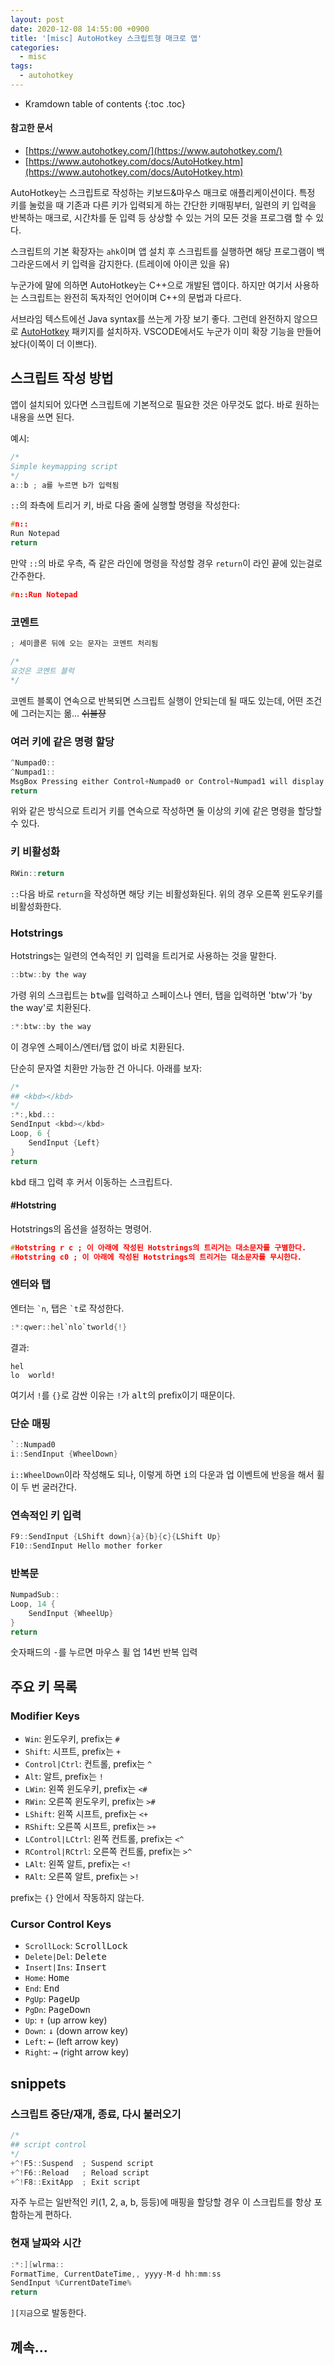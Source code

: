 ```yaml
---
layout: post
date: 2020-12-08 14:55:00 +0900
title: '[misc] AutoHotkey 스크립트형 매크로 앱'
categories:
  - misc
tags:
  - autohotkey
---
```


* Kramdown table of contents
{:toc .toc}

#### 참고한 문서

- [https://www.autohotkey.com/](https://www.autohotkey.com/)
- [https://www.autohotkey.com/docs/AutoHotkey.htm](https://www.autohotkey.com/docs/AutoHotkey.htm)

AutoHotkey는 스크립트로 작성하는 키보드&마우스 매크로 애플리케이션이다. 특정 키를 눌렀을 때 기존과 다른 키가 입력되게 하는 간단한 키매핑부터, 일련의 키 입력을 반복하는 매크로, 시간차를 둔 입력 등 상상할 수 있는 거의 모든 것을 프로그램 할 수 있다.

스크립트의 기본 확장자는 `ahk`이며 앱 설치 후 스크립트를 실행하면 해당 프로그램이 백그라운드에서 키 입력을 감지한다. (트레이에 아이콘 있을 유)

누군가에 말에 의하면 AutoHotkey는 C++으로 개발된 앱이다. 하지만 여기서 사용하는 스크립트는 완전히 독자적인 언어이며 C++의 문법과 다르다.

서브라임 텍스트에선 Java syntax를 쓰는게 가장 보기 좋다. 그런데 완전하지 않으므로 [AutoHotkey](https://packagecontrol.io/packages/AutoHotkey) 패키지를 설치하자. VSCODE에서도 누군가 이미 확장 기능을 만들어놨다(이쪽이 더 이쁘다).

## 스크립트 작성 방법

앱이 설치되어 있다면 스크립트에 기본적으로 필요한 것은 아무것도 없다. 바로 원하는 내용을 쓰면 된다.

예시:

```c
/*
Simple keymapping script
*/
a::b ; a를 누르면 b가 입력됨
```

`::`의 좌측에 트리거 키, 바로 다음 줄에 실행할 명령을 작성한다:

```c
#n::
Run Notepad
return
```

만약 `::`의 바로 우측, 즉 같은 라인에 명령을 작성할 경우 `return`이 라인 끝에 있는걸로 간주한다.

```c
#n::Run Notepad
```

### 코멘트

```c
; 세미콜론 뒤에 오는 문자는 코멘트 처리됨
```

```c
/*
요것은 코멘트 블럭
*/
```

코멘트 블록이 연속으로 반복되면 스크립트 실행이 안되는데 될 때도 있는데, 어떤 조건에 그러는지는 몲... ~~쉬불쟝~~

### 여러 키에 같은 명령 할당

```c
^Numpad0::
^Numpad1::
MsgBox Pressing either Control+Numpad0 or Control+Numpad1 will display this message.
return
```

위와 같은 방식으로 트리거 키를 연속으로 작성하면 둘 이상의 키에 같은 명령을 할당할 수 있다.

### 키 비활성화

```c
RWin::return
```

`::`다음 바로 `return`을 작성하면 해당 키는 비활성화된다. 위의 경우 오른쪽 윈도우키를 비활성화한다.

### Hotstrings

Hotstrings는 일련의 연속적인 키 입력을 트리거로 사용하는 것을 말한다.

```c
::btw::by the way
```

가령 위의 스크립트는 <kbd>b</kbd><kbd>t</kbd><kbd>w</kbd>를 입력하고 스페이스나 엔터, 탭을 입력하면 'btw'가 'by the way'로 치환된다.

```c
:*:btw::by the way
```

이 경우엔 스페이스/엔터/탭 없이 바로 치환된다.

단순히 문자열 치환만 가능한 건 아니다. 아래를 보자:

```c
/*
## <kbd></kbd>
*/
:*:,kbd.::
SendInput <kbd></kbd>
Loop, 6 {
	SendInput {Left}
}
return
```

<kbd>kbd</kbd> 태그 입력 후 커서 이동하는 스크립트다.

#### #Hotstring

Hotstrings의 옵션을 설정하는 명령어.

```c
#Hotstring r c ; 이 아래에 작성된 Hotstrings의 트리거는 대소문자를 구별한다.
#Hotstring c0 ; 이 아래에 작성된 Hotstrings의 트리거는 대소문자를 무시한다.
```

### 엔터와 탭

엔터는 <code>\`n</code>, 탭은 <code>\`t</code>로 작성한다.

```c
:*:qwer::hel`nlo`tworld{!}
```

결과:

```
hel
lo	world!
```

여기서 `!`를 `{}`로 감싼 이유는 `!`가 <kbd>alt</kbd>의 prefix이기 때문이다.

### 단순 매핑

```c
`::Numpad0
i::SendInput {WheelDown}
```

`i::WheelDown`이라 작성해도 되나, 이렇게 하면 <kbd>i</kbd>의 다운과 업 이벤트에 반응을 해서 휠이 두 번 굴러간다.

### 연속적인 키 입력

```c
F9::SendInput {LShift down}{a}{b}{c}{LShift Up}
F10::SendInput Hello mother forker
```

### 반복문

```c
NumpadSub::
Loop, 14 {
	SendInput {WheelUp}
}
return
```

숫자패드의 <kbd>-</kbd>를 누르면 마우스 휠 업 14번 반복 입력

## 주요 키 목록

### Modifier Keys

- `Win`: 윈도우키, prefix는 `#`
- `Shift`: 시프트, prefix는 `+`
- `Control|Ctrl`: 컨트롤, prefix는 `^`
- `Alt`: 알트, prefix는 `!`
- `LWin`: 왼쪽 윈도우키, prefix는 `<#`
- `RWin`: 오른쪽 윈도우키, prefix는 `>#`
- `LShift`: 왼쪽 시프트, prefix는 `<+`
- `RShift`: 오른쪽 시프트, prefix는 `>+`
- `LControl|LCtrl`: 왼쪽 컨트롤, prefix는 `<^`
- `RControl|RCtrl`: 오른쪽 컨트롤, prefix는 `>^`
- `LAlt`: 왼쪽 알트, prefix는 `<!`
- `RAlt`: 오른쪽 알트, prefix는 `>!`

prefix는 `{}` 안에서 작동하지 않는다.

### Cursor Control Keys

- `ScrollLock`: <kbd>ScrollLock</kbd>
- `Delete|Del`: <kbd>Delete</kbd>
- `Insert|Ins`: <kbd>Insert</kbd>
- `Home`: <kbd>Home</kbd>
- `End`: <kbd>End</kbd>
- `PgUp`: <kbd>PageUp</kbd>
- `PgDn`: <kbd>PageDown</kbd>
- `Up`: <kbd>↑</kbd> (up arrow key)
- `Down`: <kbd>↓</kbd> (down arrow key)
- `Left`: <kbd>←</kbd> (left arrow key)
- `Right`: <kbd>→</kbd> (right arrow key)

## snippets

### 스크립트 중단/재개, 종료, 다시 불러오기

```c
/*
## script control
*/
+^!F5::Suspend  ; Suspend script
+^!F6::Reload   ; Reload script
+^!F8::ExitApp  ; Exit script
```

자주 누르는 일반적인 키(1, 2, a, b, 등등)에 매핑을 할당할 경우 이 스크립트를 항상 포함하는게 편하다.

### 현재 날짜와 시간

```c
:*:][wlrma::
FormatTime, CurrentDateTime,, yyyy-M-d hh:mm:ss
SendInput %CurrentDateTime%
return
```

`][지금`으로 발동한다.

## 꼐속...
